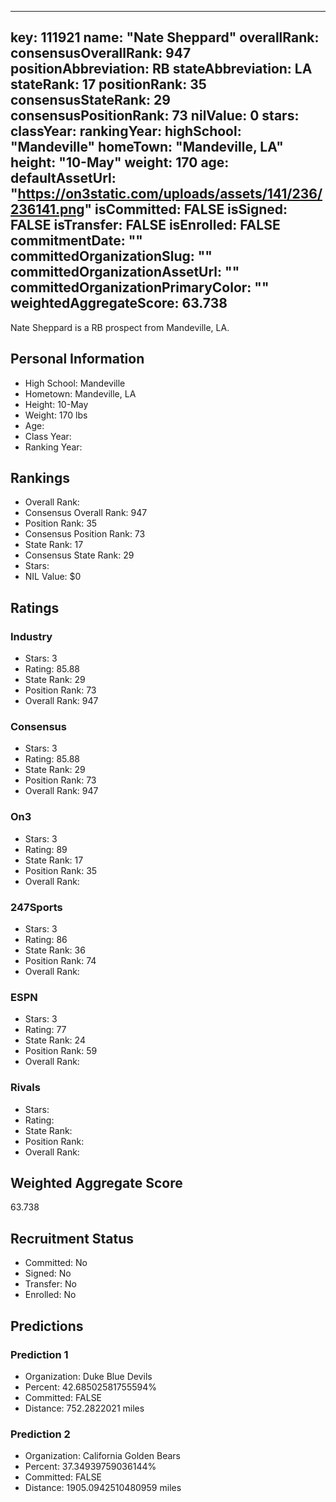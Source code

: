 ---
  key: 111921
  name: "Nate Sheppard"
  overallRank: 
  consensusOverallRank: 947
  positionAbbreviation: RB
  stateAbbreviation: LA
  stateRank: 17
  positionRank: 35
  consensusStateRank: 29
  consensusPositionRank: 73
  nilValue: 0
  stars: 
  classYear: 
  rankingYear: 
  highSchool: "Mandeville"
  homeTown: "Mandeville, LA"
  height: "10-May"
  weight: 170
  age: 
  defaultAssetUrl: "https://on3static.com/uploads/assets/141/236/236141.png"
  isCommitted: FALSE
  isSigned: FALSE
  isTransfer: FALSE
  isEnrolled: FALSE
  commitmentDate: ""
  committedOrganizationSlug: ""
  committedOrganizationAssetUrl: ""
  committedOrganizationPrimaryColor: ""
  weightedAggregateScore: 63.738
  ---
  
  Nate Sheppard is a RB prospect from Mandeville, LA.
  
  ## Personal Information
  - High School: Mandeville
  - Hometown: Mandeville, LA
  - Height: 10-May
  - Weight: 170 lbs
  - Age: 
  - Class Year: 
  - Ranking Year: 
  
  ## Rankings
  - Overall Rank: 
  - Consensus Overall Rank: 947
  - Position Rank: 35
  - Consensus Position Rank: 73
  - State Rank: 17
  - Consensus State Rank: 29
  - Stars: 
  - NIL Value: $0
  
  ## Ratings
  
  ### Industry
  - Stars: 3
  - Rating: 85.88
  - State Rank: 29
  - Position Rank: 73
  - Overall Rank: 947
  
  ### Consensus
  - Stars: 3
  - Rating: 85.88
  - State Rank: 29
  - Position Rank: 73
  - Overall Rank: 947
  
  ### On3
  - Stars: 3
  - Rating: 89
  - State Rank: 17
  - Position Rank: 35
  - Overall Rank: 
  
  ### 247Sports
  - Stars: 3
  - Rating: 86
  - State Rank: 36
  - Position Rank: 74
  - Overall Rank: 
  
  ### ESPN
  - Stars: 3
  - Rating: 77
  - State Rank: 24
  - Position Rank: 59
  - Overall Rank: 
  
  ### Rivals
  - Stars: 
  - Rating: 
  - State Rank: 
  - Position Rank: 
  - Overall Rank: 
  
  ## Weighted Aggregate Score
  63.738
  
  ## Recruitment Status
  - Committed: No
  - Signed: No
  - Transfer: No
  - Enrolled: No
  
  
  
  ## Predictions
  
  ### Prediction 1
  - Organization: Duke Blue Devils
  - Percent: 42.68502581755594%
  - Committed: FALSE
  - Distance: 752.2822021 miles
  
  ### Prediction 2
  - Organization: California Golden Bears
  - Percent: 37.34939759036144%
  - Committed: FALSE
  - Distance: 1905.0942510480959 miles
  